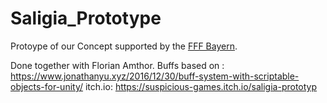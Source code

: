 # Saligia_Prototype

Protoype of our Concept supported by the [FFF Bayern](https://www.fff-bayern.de).

Done together with Florian Amthor.
Buffs based on : https://www.jonathanyu.xyz/2016/12/30/buff-system-with-scriptable-objects-for-unity/
itch.io: https://suspicious-games.itch.io/saligia-prototyp

